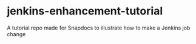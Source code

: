 # jenkins-enhancement-tutorial
A tutorial repo made for Snapdocs to illustrate how to make a Jenkins job change
